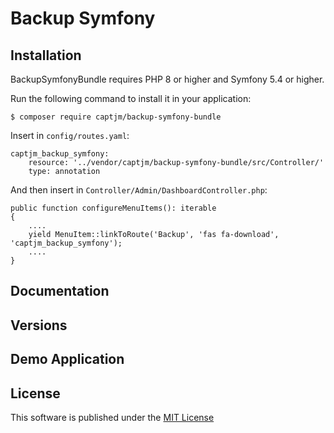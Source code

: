 Backup Symfony
==============



Installation
------------

BackupSymfonyBundle requires PHP 8 or higher and Symfony 5.4 or higher. 

Run the following command to install it in your application:

```
$ composer require captjm/backup-symfony-bundle
```

Insert in `config/routes.yaml`:

```
captjm_backup_symfony:
    resource: '../vendor/captjm/backup-symfony-bundle/src/Controller/'
    type: annotation
```

And then insert in `Controller/Admin/DashboardController.php`:

``` 
public function configureMenuItems(): iterable
{
    ....
    yield MenuItem::linkToRoute('Backup', 'fas fa-download', 'captjm_backup_symfony');
    ....
}    
```

Documentation
-------------


Versions
--------

Demo Application
----------------


License
-------

This software is published under the [MIT License](LICENSE.md)

